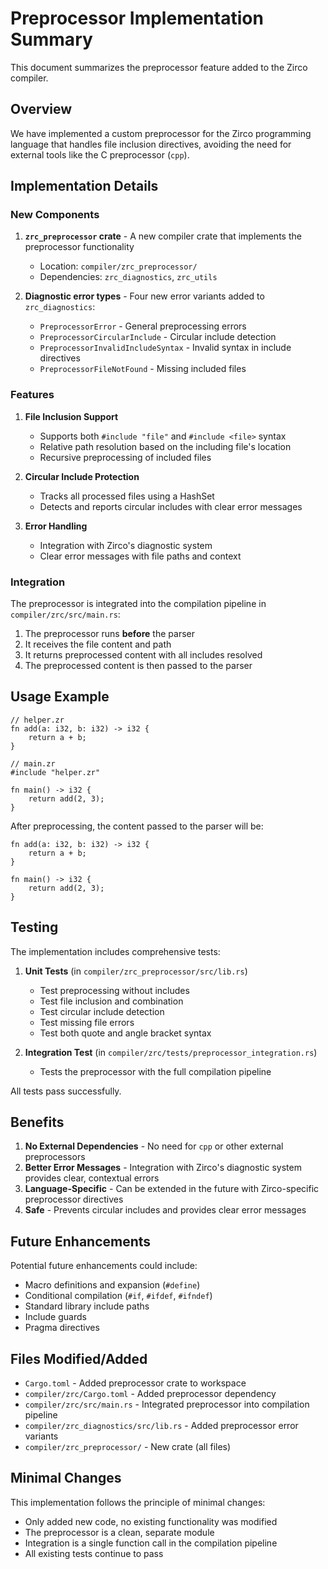 # Preprocessor Implementation Summary

This document summarizes the preprocessor feature added to the Zirco compiler.

## Overview

We have implemented a custom preprocessor for the Zirco programming language that handles file inclusion directives, avoiding the need for external tools like the C preprocessor (`cpp`).

## Implementation Details

### New Components

1. **`zrc_preprocessor` crate** - A new compiler crate that implements the preprocessor functionality
   - Location: `compiler/zrc_preprocessor/`
   - Dependencies: `zrc_diagnostics`, `zrc_utils`

2. **Diagnostic error types** - Four new error variants added to `zrc_diagnostics`:
   - `PreprocessorError` - General preprocessing errors
   - `PreprocessorCircularInclude` - Circular include detection
   - `PreprocessorInvalidIncludeSyntax` - Invalid syntax in include directives
   - `PreprocessorFileNotFound` - Missing included files

### Features

1. **File Inclusion Support**
   - Supports both `#include "file"` and `#include <file>` syntax
   - Relative path resolution based on the including file's location
   - Recursive preprocessing of included files

2. **Circular Include Protection**
   - Tracks all processed files using a HashSet
   - Detects and reports circular includes with clear error messages

3. **Error Handling**
   - Integration with Zirco's diagnostic system
   - Clear error messages with file paths and context

### Integration

The preprocessor is integrated into the compilation pipeline in `compiler/zrc/src/main.rs`:
1. The preprocessor runs **before** the parser
2. It receives the file content and path
3. It returns preprocessed content with all includes resolved
4. The preprocessed content is then passed to the parser

## Usage Example

```zirco
// helper.zr
fn add(a: i32, b: i32) -> i32 {
    return a + b;
}

// main.zr
#include "helper.zr"

fn main() -> i32 {
    return add(2, 3);
}
```

After preprocessing, the content passed to the parser will be:

```zirco
fn add(a: i32, b: i32) -> i32 {
    return a + b;
}

fn main() -> i32 {
    return add(2, 3);
}
```

## Testing

The implementation includes comprehensive tests:

1. **Unit Tests** (in `compiler/zrc_preprocessor/src/lib.rs`)
   - Test preprocessing without includes
   - Test file inclusion and combination
   - Test circular include detection
   - Test missing file errors
   - Test both quote and angle bracket syntax

2. **Integration Test** (in `compiler/zrc/tests/preprocessor_integration.rs`)
   - Tests the preprocessor with the full compilation pipeline

All tests pass successfully.

## Benefits

1. **No External Dependencies** - No need for `cpp` or other external preprocessors
2. **Better Error Messages** - Integration with Zirco's diagnostic system provides clear, contextual errors
3. **Language-Specific** - Can be extended in the future with Zirco-specific preprocessor directives
4. **Safe** - Prevents circular includes and provides clear error messages

## Future Enhancements

Potential future enhancements could include:
- Macro definitions and expansion (`#define`)
- Conditional compilation (`#if`, `#ifdef`, `#ifndef`)
- Standard library include paths
- Include guards
- Pragma directives

## Files Modified/Added

- `Cargo.toml` - Added preprocessor crate to workspace
- `compiler/zrc/Cargo.toml` - Added preprocessor dependency
- `compiler/zrc/src/main.rs` - Integrated preprocessor into compilation pipeline
- `compiler/zrc_diagnostics/src/lib.rs` - Added preprocessor error variants
- `compiler/zrc_preprocessor/` - New crate (all files)

## Minimal Changes

This implementation follows the principle of minimal changes:
- Only added new code, no existing functionality was modified
- The preprocessor is a clean, separate module
- Integration is a single function call in the compilation pipeline
- All existing tests continue to pass
